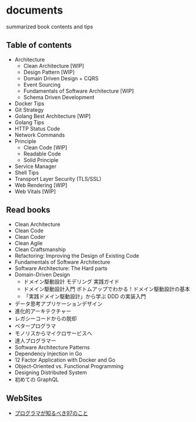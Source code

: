# documents

summarized book contents and tips

## Table of contents

- Architecture
  - Clean Architecture [WIP]
  - Design Pattern [WIP]
  - Domain Driven Design + CQRS
  - Event Sourcing
  - Fundamentals of Software Architecture [WIP]
  - Schema Driven Development
- Docker Tips
- Git Strategy
- Golang Best Architecture [WIP]
- Golang Tips
- HTTP Status Code
- Network Commands
- Principle
  - Clean Code [WIP]
  - Readable Code
  - Solid Principle
- Service Manager
- Shell Tips
- Transport Layer Security (TLS/SSL)
- Web Rendering [WIP]
- Web Vitals [WIP]

## Read books

- Clean Architecture
- Clean Code
- Clean Coder
- Clean Agile
- Clean Craftsmanship
- Refactoring: Improving the Design of Existing Code
- Fundamentals of Software Architecture
- Software Architecture: The Hard parts
- Domain-Driven Design
  - ドメイン駆動設計 モデリング 実践ガイド
  - ドメイン駆動設計入門 ボトムアップでわかる！ドメイン駆動設計の基本
  - 「実践ドメイン駆動設計」から学ぶ DDD の実装入門
- データ思考アプリケーションデザイン
- 進化的アーキテクチャー
- レガシーコードからの脱却
- ベタープログラマ
- モノリスからマイクロサービスへ
- 達人プログラマー
- Software Architecture Patterns
- Dependency Injection in Go
- 12 Factor Application with Docker and Go
- Object-Oriented vs. Functional Programming
- Designing Distributed System
- 初めての GraphQL

## WebSites
- [プログラマが知るべき97のこと](https://xn--97-273ae6a4irb6e2hsoiozc2g4b8082p.com/)